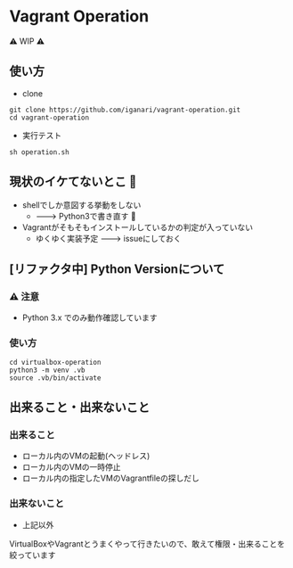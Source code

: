 # Vagrant Operation

:warning: WIP :warning:

## 使い方

+ clone

```
git clone https://github.com/iganari/vagrant-operation.git
cd vagrant-operation
```

+ 実行テスト

```
sh operation.sh
```

## 現状のイケてないとこ :no_good:

+ shellでしか意図する挙動をしない
    + ---> Python3で書き直す :snake:
+ Vagrantがそもそもインストールしているかの判定が入っていない
    + ゆくゆく実装予定 ---> issueにしておく

## [リファクタ中] Python Versionについて

### :warning: 注意

+ Python 3.x でのみ動作確認しています

### 使い方

```
cd virtualbox-operation
python3 -m venv .vb
source .vb/bin/activate
```


## 出来ること・出来ないこと

### 出来ること

+ ローカル内のVMの起動(ヘッドレス)
+ ローカル内のVMの一時停止
+ ローカル内の指定したVMのVagrantfileの探しだし

### 出来ないこと

+ 上記以外

VirtualBoxやVagrantとうまくやって行きたいので、敢えて権限・出来ることを絞っています
